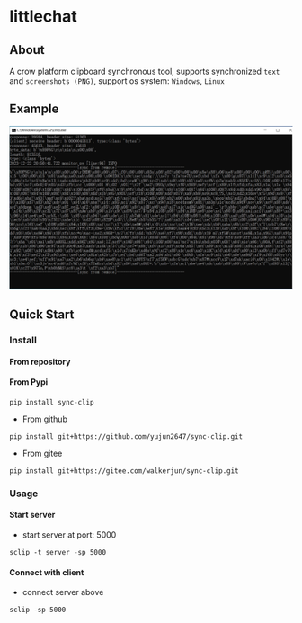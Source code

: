 # littlechat

## About

A crow platform clipboard synchronous tool, supports synchronized `text`
and `screenshots (PNG)`, support os system: `Windows`, `Linux`

## Example

![example](https://github.com/yujun2647/sync-clip/blob/main/imgs/example.png)

## Quick Start

### Install

#### From repository

#### From Pypi

```shell
pip install sync-clip
```

* From github

```shell
pip install git+https://github.com/yujun2647/sync-clip.git
```

* From gitee

```shell
pip install git+https://gitee.com/walkerjun/sync-clip.git
```

### Usage

#### Start server

* start server at port: 5000

```shell
sclip -t server -sp 5000
```

#### Connect with client

* connect server above

```shell
sclip -sp 5000
```
